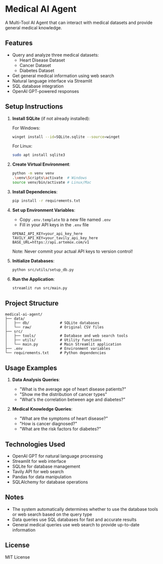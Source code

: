 # Medical AI Agent

A Multi-Tool AI Agent that can interact with medical datasets and provide general medical knowledge.

## Features

- Query and analyze three medical datasets:
  - Heart Disease Dataset
  - Cancer Dataset
  - Diabetes Dataset
- Get general medical information using web search
- Natural language interface via Streamlit
- SQL database integration
- OpenAI GPT-powered responses

## Setup Instructions

1. **Install SQLite** (if not already installed):

   For Windows:
   ```bash
   winget install --id=SQLite.sqlite --source=winget
   ```

   For Linux:
   ```bash
   sudo apt install sqlite3
   ```

2. **Create Virtual Environment**:
   ```bash
   python -m venv venv
   .\venv\Scripts\activate  # Windows
   source venv/bin/activate # Linux/Mac
   ```

3. **Install Dependencies**:
   ```bash
   pip install -r requirements.txt
   ```

4. **Set up Environment Variables**:
   - Copy `.env.template` to a new file named `.env`
   - Fill in your API keys in the `.env` file
   ```
   OPENAI_API_KEY=your_api_key_here
   TAVILY_API_KEY=your_tavily_api_key_here
   BASE_URL=https://api.artemox.com/v1
   ```
   Note: Never commit your actual API keys to version control!

5. **Initialize Databases**:
   ```bash
   python src/utils/setup_db.py
   ```

6. **Run the Application**:
   ```bash
   streamlit run src/main.py
   ```

## Project Structure

```
medical-ai-agent/
├── data/
│   ├── db/              # SQLite databases
│   └── raw/             # Original CSV files
├── src/
│   ├── tools/           # Database and web search tools
│   ├── utils/           # Utility functions
│   └── main.py          # Main Streamlit application
├── .env                 # Environment variables
└── requirements.txt     # Python dependencies
```

## Usage Examples

1. **Data Analysis Queries**:
   - "What is the average age of heart disease patients?"
   - "Show me the distribution of cancer types"
   - "What's the correlation between age and diabetes?"

2. **Medical Knowledge Queries**:
   - "What are the symptoms of heart disease?"
   - "How is cancer diagnosed?"
   - "What are the risk factors for diabetes?"

## Technologies Used

- OpenAI GPT for natural language processing
- Streamlit for web interface
- SQLite for database management
- Tavily API for web search
- Pandas for data manipulation
- SQLAlchemy for database operations

## Notes

- The system automatically determines whether to use the database tools or web search based on the query type
- Data queries use SQL databases for fast and accurate results
- General medical queries use web search to provide up-to-date information

## License

MIT License
